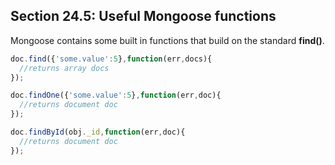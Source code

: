 ## Section 24.5: Useful Mongoose functions

Mongoose contains some built in functions that build on the standard **find()**.
```js
doc.find({'some.value':5},function(err,docs){
  //returns array docs
});

doc.findOne({'some.value':5},function(err,doc){
  //returns document doc
});

doc.findById(obj._id,function(err,doc){
  //returns document doc
});
```